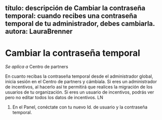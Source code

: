 
título: descripción de Cambiar la contraseña temporal: cuando recibes una contraseña temporal de tu administrador, debes cambiarla.
autora: LauraBrenner
---

# <a name="change-your-temporary-password"></a>Cambiar la contraseña temporal

*Se aplica a* Centro de partners

En cuanto recibas la contraseña temporal desde el administrador global, inicia sesión en el Centro de partners y cámbiala. Si eres un administrador de incentivos, al hacerlo así te permitirá que realices la migración de los usuarios de tu organización. Si eres un usuario de incentivos, podrás ver pero no editar todos los datos de incentivos. LN

1. En el Panel, conéctate con tu nuevo Id. de usuario y la contraseña temporal.